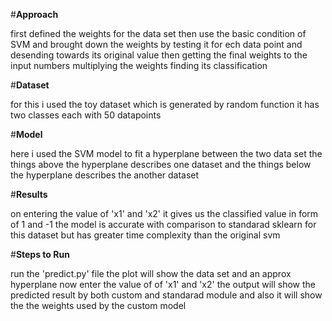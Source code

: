 #**Approach**

first defined the weights for the data set 
then use the basic condition of SVM and brought down the weights
by testing it for ech data point and desending towards its original value
then getting the final weights 
to the input numbers multiplying the weights finding its classification

#**Dataset**

for this i used the toy dataset which is generated by random function
it has two classes each with 50 datapoints

#**Model**

here i used the SVM model to fit a hyperplane between the two data set
the things above the hyperplane describes one dataset
and the things below the hyperplane describes the another dataset

#**Results**

on entering the value of 'x1' and 'x2' it gives us the classified value in form of 1 and -1 
the model is accurate with comparison to standarad sklearn for this dataset
but has greater time complexity than the original svm

#**Steps to Run**

run the 'predict.py' file
the plot will show the data set and an approx hyperplane 
now enter the value of of 'x1' and 'x2'
the output will show the predicted result by both custom and standarad module
and also it will show the the weights used by the custom  model 

